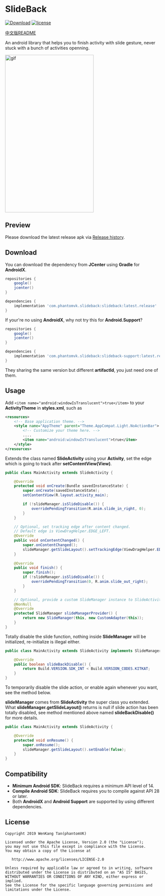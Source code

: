 SlideBack
=========

[![Download](https://api.bintray.com/packages/phantomtvk/SlideBack/slideback/images/download.svg)](https://bintray.com/phantomtvk/SlideBack/slideback/_latestVersion) [![license](https://img.shields.io/badge/License-Apache2.0-brightgreen)](https://github.com/phantomVK/SlideBack/blob/master/LICENSE)

[中文版README](./README_CN.md)

An android library that helps you to finish activity with slide gesture, never stuck with a bunch of activities openning.

<img src="https://j.gifs.com/xn8gqB.gif" alt="gif" width="288" height="512" style="display: inline;"/>

Preview
----------
Please download the latest release apk via [Release history](https://github.com/phantomVK/SlideBack/releases).

Download
-----------
You can download the dependency from __JCenter__ using __Gradle__ for __AndroidX__.

```groovy
repositories {
    google()
    jcenter()
}

dependencies {
    implementation 'com.phantomvk.slideback:slideback:latest.release'
}
```

If your're no using __AndroidX__, why not try this for __Android.Support__?

```groovy
repositories {
    google()
    jcenter()
}

dependencies {
    implementation 'com.phantomvk.slideback:slideback-support:latest.release'
}
```

They sharing the same version but different __artifactId__, you just need one of them.

Usage
-------

Add `<item name="android:windowIsTranslucent">true</item>`  to your __ActivityTheme__ in __styles.xml__, such as

```xml
<resources>
    <!-- Base application theme. -->
    <style name="AppTheme" parent="Theme.AppCompat.Light.NoActionBar">
        <!-- Customize your theme here. -->
        ....
        <item name="android:windowIsTranslucent">true</item>
    </style>
</resources>
```

Extends the class named __SlideActivity__ using your __Activity__, set the edge which is going to track after __setContentView(View)__.

```java
public class MainActivity extends SlideActivity {

    @Override
    protected void onCreate(Bundle savedInstanceState) {
        super.onCreate(savedInstanceState);
        setContentView(R.layout.activity_main);

        if (!slideManager.isSlideDisable()) {
            overridePendingTransition(R.anim.slide_in_right, 0);
        }
    }

    // Optional, set tracking edge after content changed.
    // Default edge is ViewDragHelper.EDGE_LEFT.
    @Override
    public void onContentChanged() {
        super.onContentChanged();
        slideManager.getSlideLayout().setTrackingEdge(ViewDragHelper.EDGE_RIGHT);
    }
    
    @Override
    public void finish() {
        super.finish();
        if (!slideManager.isSlideDisable()) {
            overridePendingTransition(0, R.anim.slide_out_right);
        }
    }

    // Optional, provide a custom SlideManager instance to SlideActivity.
    @NonNull
    @Override
    protected SlideManager slideManagerProvider() {
        return new SlideManager(this, new CustomAdapter(this));
    }
}
```

Totally disable the slide function, nothing inside __SlideManager__ will be initialized, re-initialize is illegal either.

```java
public class MainActivity extends SlideActivity implements SlideManager.Conductor{

    @Override
    public boolean slideBackDisable() {
        return Build.VERSION.SDK_INT < Build.VERSION_CODES.KITKAT;
    }
}
```

To temporarily disable the slide action, or enable again whenever you want, see the method below.

__slideManager__ comes from __SlideActivity__ the super class you extended. What __slideManager.getSlideLayout()__ returns is null if slide action has been totally disabled, see method mentioned above named __slideBackDisable()__ for more details.

```java
public class MainActivity extends SlideActivity {

    @Override
    protected void onResume() {
        super.onResume();
        slideManager.getSlideLayout().setEnable(false);
    }
}
```

Compatibility
-------------

 * **Minimum Android SDK**: SlideBack requires a minimum API level of 14.
 * **Compile Android SDK**: SlideBack requires you to compile against API 28 or later.
 * Both **AndroidX** and **Android Support** are supported by using different dependencies.

License
--------

```
Copyright 2019 WenKang Tan(phantomVK)

Licensed under the Apache License, Version 2.0 (the "License");
you may not use this file except in compliance with the License.
You may obtain a copy of the License at

   http://www.apache.org/licenses/LICENSE-2.0

Unless required by applicable law or agreed to in writing, software
distributed under the License is distributed on an "AS IS" BASIS,
WITHOUT WARRANTIES OR CONDITIONS OF ANY KIND, either express or implied.
See the License for the specific language governing permissions and
limitations under the License.
```